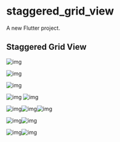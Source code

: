 # staggered_grid_view

A new Flutter project.

## Staggered Grid View





![img](https://lh6.googleusercontent.com/OzfgjjixNXf3rkSewJngXQG5kzMgR1TclH0JCw6hgLk7eV95AiVOz0tGE64NfVhrHudQSunoGWxH1pieTF9sqoHRXs57BQSWMUzkHPoiHZvoiMDvWwcW5q60wP6sy28IgnxqzynC)

![img](https://lh6.googleusercontent.com/9qCgczfYt9CPxtTQVdwojOW8FvlhLDUzmttG17nfDfeU2vHiu_lTgQC2chjzz5aEbL2r5mysHBLjn-ODxxGlaSP5irCAIAk2mOs8qb8Ph8yOUKAKCe8-pP_Cg4mT-QMl05h_hFJB)

![img](https://lh5.googleusercontent.com/aBKtLkCGFAOf9h2YoxBcly9QdYNBxu015ivYJMbRvMPOUUW7N9Z4-H-ZBFhUSEzjte30KHJF78CN4hGRTFZ-YVnPrrCiIbuIenWK9SJe-ZtIy4cCELezbh-B2Qj5E_6TpymS9tBX)





![img](https://lh5.googleusercontent.com/sfhYI71Jxv0JhI9oRrHlrxdXN2M6uRU5wejGfSDR-cEsRt1Rh7_yLO5eO7G8K063qAuIH3qrg90qdIPNw21CurXyC5GK5sGnVHEfqgjxif20Nm-T86IIVVw2IYhVrbJvn-BI7Ywf)
![img](https://lh3.googleusercontent.com/JDD4UWVw7qM2lU6Zggtin2Bd7fDK4bpJkUENwJ5CBhghTurmcQAPQg51mZTHlrcQAKpipB-Oh0VJHaFoYL-sUJulQK0A1Fbu6-Vv2IG47Ece2pItJn_qKVTJvxGPIj9ZEU7cOy_F)



![img](https://lh6.googleusercontent.com/pLgeycCsfiDCP4m7sIukwBewEPl0etD8daYw37c3yEzg2aT6d1rgG_I9EvmBxn3apWZpI-Wvyld0nlAmDV6zCcEiCg9GVLE1JfLFdBBK2PF6i5ZQujYu5GTbGntRVbe5c3HLhySb)![img](https://lh4.googleusercontent.com/zEhQ00xsrxyBxNsqmExsYgBKv4hJ55EbehRIbUWBQYFh2JZCh4-bFcUsXAe0IOU6ZOKKr2wpHEL8j0tds0GB9a-epsRQGuVo-vEpclxhJQeY_YpradRkulk7Rybzt7ljugkfWmr-)![img](https://lh6.googleusercontent.com/xYpLKRkQBraf1nYsDnU7pZfRC0jOABLanDGWNybXMUZqnJD0vTl4NleRb6LEsqEcXazV30TbPldgQexSq6-IOuPX0ziF8hNWb-z-GpRwfgInCsAfdtOETjmH-rOrq0ZX5_5JCOHx)










![img](https://lh6.googleusercontent.com/FVZf2nxQWXIQIH5_2rWG0bHSh0AIpfkA4uIgv3ydFK4FgEn4UYNQHYAHiocL78TZ6e5Ck991OikCnP8Z61-6UnWWMQHXRtoUg4i9YGFAo2twhpAw8d1OvtHgI7JIZDltjSegNGXd)![img](https://lh5.googleusercontent.com/MX2xc9YMFnhF_RfOk0uxOqDUaQ3AqNJSA2344RzudISLW_oq_IXCqjwpupiIN3x-upXLYGb7Nsp-kjFt5_8AfGfSlwh9RULRv8N8Xq0VTG6NOGniFvktzp8UUKLAzcZu0qvQrcxi)






![img](https://lh4.googleusercontent.com/X4gdhq2umq7Ph2M-c3KlvxaWRUODXpnCqQhqcO1zmyHR9BPnpXoVHlotO1Xy2FOaDvPj1jmLGGzRd5NYNe73QNrCGrXe0UkgLr9HjJIitHGz8ESTDHW_TAQYvFlrfsVvzObnrDnX)![img](https://lh3.googleusercontent.com/h_3T8UuR0B9Cveqr9tjON4TvwOR4W1huz860F_tWHX4JC98lL2GFloQtVNJtTTWULxTvEzoYvQH7vai_NyMvVRPFbB7mNqAcdRwR2b35ou6SZSPhhmbDhiiYO8EF6PGNweqbcw1O)